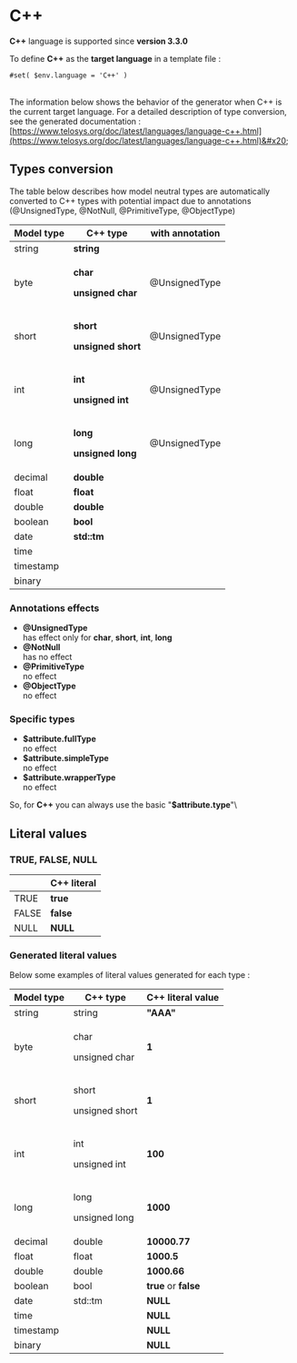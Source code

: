 # C++

**C++** language is supported since **version 3.3.0**

To define **C++** as the **target language** in a template file :

```
#set( $env.language = 'C++' )
```

\
The information below shows the behavior of the generator when C++ is the current target language. For a detailed description of type conversion, see the generated documentation :\
[https://www.telosys.org/doc/latest/languages/language-c++.html](https://www.telosys.org/doc/latest/languages/language-c++.html)&#x20;

## Types conversion&#x20;

The table below describes how model neutral types are automatically converted to C++ types with potential impact due to annotations (@UnsignedType, @NotNull, @PrimitiveType, @ObjectType)

| Model type | C++ type                                                            | with annotation             |
| ---------- | ------------------------------------------------------------------- | --------------------------- |
| string     | **string**                                                          |                             |
| byte       | <p><strong>char</strong></p><p><strong>unsigned char</strong></p>   | <p></p><p>@UnsignedType</p> |
| short      | <p><strong>short</strong></p><p><strong>unsigned short</strong></p> | <p></p><p>@UnsignedType</p> |
| int        | <p><strong>int</strong></p><p><strong>unsigned int</strong></p>     | <p></p><p>@UnsignedType</p> |
| long       | <p><strong>long</strong></p><p><strong>unsigned long</strong></p>   | <p></p><p>@UnsignedType</p> |
| decimal    | **double**                                                          |                             |
| float      | **float**                                                           |                             |
| double     | **double**                                                          |                             |
| boolean    | **bool**                                                            |                             |
| date       | **std::tm**                                                         |                             |
| time       |                                                                     |                             |
| timestamp  |                                                                     |                             |
| binary     |                                                                     |                             |

### Annotations effects

* **@UnsignedType** \
  has effect only for **char**, **short**, **int**, **long**
* **@NotNull** \
  has no effect
* **@PrimitiveType**\
  no effect
* **@ObjectType** \
  no effect

### Specific types&#x20;

* &#x20;**$attribute.fullType**\
  no effect
* &#x20;**$attribute.simpleType** \
  no effect
* &#x20;**$attribute.wrapperType** \
  no effect

So, for **C++** you can always use the basic "**$attribute.type**"\


## Literal values

### TRUE, FALSE, NULL

|        | C++ literal |
| ------ | ----------- |
| TRUE   | **true**    |
|  FALSE | **false**   |
|  NULL  | **NULL**    |

### Generated literal values

Below some examples of literal values generated for each type :

|  Model type |  C++ type                         |  C++ literal value      |
| ----------- | --------------------------------- | ----------------------- |
| string      | string                            | **"AAA"**               |
| byte        | <p>char</p><p>unsigned char</p>   | **1**                   |
| short       | <p>short</p><p>unsigned short</p> | **1**                   |
| int         | <p>int</p><p>unsigned int</p>     | **100**                 |
| long        | <p>long</p><p>unsigned long</p>   | **1000**                |
| decimal     | double                            | **10000.77**            |
| float       | float                             | **1000.5**              |
| double      | double                            | **1000.66**             |
| boolean     | bool                              | **true**  or  **false** |
| date        | std::tm                           | **NULL**                |
| time        |                                   | **NULL**                |
| timestamp   |                                   | **NULL**                |
| binary      |                                   | **NULL**                |
